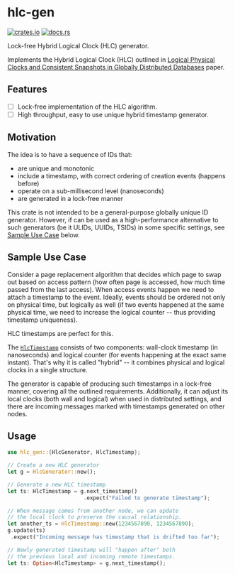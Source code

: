 # hlc-gen

[![crates.io](https://img.shields.io/crates/d/hlc-gen.svg)](https://crates.io/crates/hlc-gen)
[![docs.rs](https://docs.rs/hlc-gen/badge.svg)](https://docs.rs/hlc-gen)

Lock-free Hybrid Logical Clock (HLC) generator.

Implements the Hybrid Logical Clock (HLC) outlined in
[Logical Physical Clocks and Consistent Snapshots in Globally Distributed Databases](http://www.cse.buffalo.edu/tech-reports/2014-04.pdf)
paper.

## Features

- [ ] Lock-free implementation of the HLC algorithm.
- [ ] High throughput, easy to use unique hybrid timestamp generator.

## Motivation

The idea is to have a sequence of IDs that:

- are unique and monotonic
- include a timestamp, with correct ordering of creation events (happens before)
- operate on a sub-millisecond level (nanoseconds)
- are generated in a lock-free manner

This crate is not intended to be a general-purpose globally unique ID generator. However, if can be
used as a high-performance alternative to such generators (be it ULIDs, UUIDs, TSIDs) in some
specific settings, see [Sample Use Case](#sample-use-case) below.

## Sample Use Case

Consider a page replacement algorithm that decides which page to swap out based on access pattern
(how often page is accessed, how much time passed from the last access). When access events happen
we need to attach a timestamp to the event. Ideally, events should be ordered not only on physical
time, but logically as well (if two events happened at the same physical time, we need to increase
the logical counter -- thus providing timestamp uniqueness).

HLC timestamps are perfect for this.

The [`HlcTimestamp`](https://docs.rs/hlc-gen/latest/hlc_gen/struct.HlcTimestamp.html) consists of
two components: wall-clock timestamp (in nanoseconds) and logical counter (for events happening at
the exact same instant). That's why it is called "hybrid" -- it combines physical and logical clocks
in a single structure.

The generator is capable of producing such timestamps in a lock-free manner, covering all the
outlined requirements. Additionally, it can adjust its local clocks (both wall and logical) when
used in distributed settings, and there are incoming messages marked with timestamps generated on other nodes.

## Usage

``` rust
use hlc_gen::{HlcGenerator, HlcTimestamp};

// Create a new HLC generator
let g = HlcGenerator::new();

// Generate a new HLC timestamp
let ts: HlcTimestamp = g.next_timestamp()
                        .expect("Failed to generate timestamp");

// When message comes from another node, we can update
// the local clock to preserve the causal relationship.
let another_ts = HlcTimestamp::new(1234567890, 1234567890);
g.update(ts)
 .expect("Incoming message has timestamp that is drifted too far");

// Newly generated timestamp will "happen after" both
// the previous local and incoming remote timestamps.
let ts: Option<HlcTimestamp> = g.next_timestamp();

```
